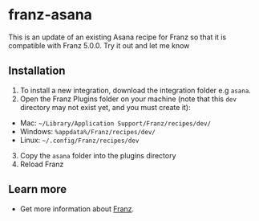 # franz-asana

This is an update of an existing Asana recipe for Franz so that it is compatible with Franz 5.0.0. Try it out and let me know

## Installation
1. To install a new integration, download the integration folder e.g `asana`.
2. Open the Franz Plugins folder on your machine (note that this `dev` directory may not exist yet, and you must create it):
  * Mac: `~/Library/Application Support/Franz/recipes/dev/`
  * Windows: `%appdata%/Franz/recipes/dev/`
  * Linux: `~/.config/Franz/recipes/dev`
3. Copy the `asana` folder into the plugins directory
4. Reload Franz

## Learn more
* Get more information about [Franz](http://meetfranz.com).
